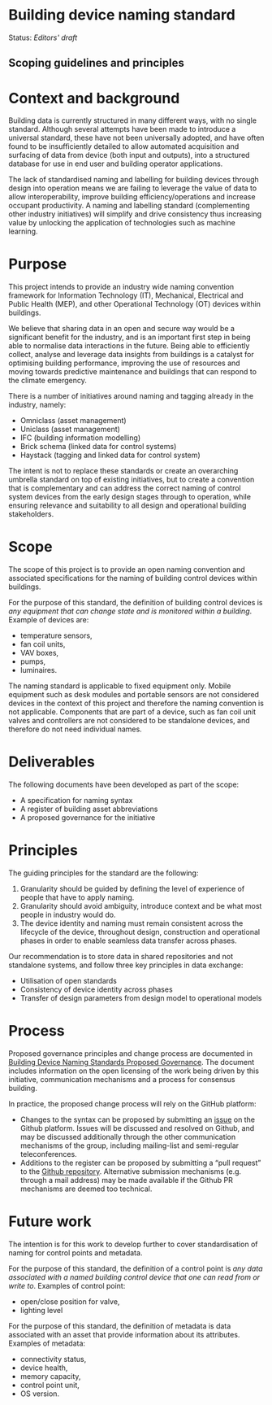 
# Building device naming standard

Status: *Editors' draft*

## Scoping guidelines and principles


# Context and background

Building data is currently structured in many different ways, with no single standard. Although several attempts have been made to introduce a universal standard, these have not been universally adopted, and have often found to be insufficiently detailed to allow automated acquisition and surfacing of data from device (both input and outputs), into a structured database for use in end user and building operator applications.

The lack of standardised naming and labelling for building devices through design into operation means we are failing to leverage the value of data to allow interoperability, improve building efficiency/operations and increase occupant productivity. A naming and labelling standard (complementing other industry initiatives) will simplify and drive consistency thus increasing value by unlocking the application of technologies such as machine learning.  


# Purpose

This project intends to provide an industry wide naming convention framework for  Information Technology (IT), Mechanical, Electrical and Public Health (MEP), and other Operational Technology (OT) devices within buildings.

We believe that sharing data in an open and secure way would be a significant benefit for the industry, and is an important first step in being able to normalise data interactions in the future. Being able to efficiently collect, analyse and leverage data insights from buildings is a catalyst for optimising building performance, improving the use of resources and moving towards predictive maintenance and buildings that can respond to the climate emergency.

There is a number of initiatives around naming and tagging already in the industry, namely:



*   Omniclass (asset management)
*   Uniclass (asset management)
*   IFC (building information modelling)
*   Brick schema (linked data for control systems)
*   Haystack (tagging and linked data for control system)

The intent is not to replace these standards or create an overarching umbrella standard on top of existing initiatives, but to create a convention that is complementary and can address the correct naming of control system devices from the early design stages through to operation, while ensuring relevance and suitability to all design and operational building stakeholders.


# Scope

The scope of this project is to provide an open naming convention and associated specifications for the naming of building control devices within buildings.

For the purpose of this standard, the definition of building control devices is _any equipment that can change state and is monitored within a building_. Example of devices are:



*   temperature sensors,
*   fan coil units,
*   VAV boxes,
*   pumps,
*   luminaires.

The naming standard is applicable to fixed equipment only. Mobile equipment such as desk modules and portable sensors are not considered devices in the context of this project and therefore the naming convention is not applicable. Components that are part of a device, such as fan coil unit valves and controllers are not considered to be standalone devices, and therefore do not need individual names.


# Deliverables

The following documents have been developed as part of the scope:



*   A specification for naming syntax
*   A register of building asset abbreviations
*   A proposed governance for the initiative


# Principles

The guiding principles for the standard are the following:



1. Granularity should be guided by defining the level of experience of people that have to apply naming.
2. Granularity should avoid ambiguity, introduce context and be what most people in industry would do.
3. The device identity and naming must remain consistent across the lifecycle of the device, throughout design, construction and operational phases in order to enable seamless data transfer across phases.

Our recommendation is to store data in shared repositories and not standalone systems, and follow three key principles in data exchange:



*   Utilisation of open standards
*   Consistency of device identity across phases
*   Transfer of design parameters from design model to operational models


# Process

Proposed governance principles and change process are documented in [Building Device Naming Standards Proposed Governance](https://docs.google.com/document/d/141jJWvlckhQtMX-F310I1KpWGwD7rvurKyeMpwVq_-g/edit#). The document includes information on the open licensing of the work being driven by this initiative, communication mechanisms and a process for consensus building.

In practice, the proposed change process will rely on the GitHub platform:


*   Changes to the syntax can be proposed by submitting an [issue](https://github.com/theodi/BDNS/issues) on the Github platform. Issues will be discussed and resolved on Github, and may be discussed additionally through the other communication mechanisms of the group, including mailing-list and semi-regular teleconferences.
*   Additions to the register can be proposed by submitting a “pull request” to the [Github repository](https://github.com/theodi/BDNS). Alternative submission mechanisms (e.g. through a mail address) may be made available if the Github PR mechanisms are deemed too technical.


# Future work

The intention is for this work to develop further to cover standardisation of naming for control points and metadata.

For the purpose of this standard, the definition of a control point is _any data associated with a named building control device that one can read from or write to_. Examples of control point:



*   open/close position for valve,
*   lighting level

For the purpose of this standard, the definition of metadata is data associated with an asset that provide information about its attributes. Examples of metadata:



*   connectivity status,
*   device health,
*   memory capacity,
*   control point unit,
*   OS version.
